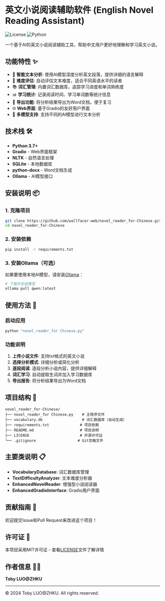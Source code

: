 # 英文小说阅读辅助软件 (English Novel Reading Assistant)

![License](https://img.shields.io/badge/license-MIT-blue.svg)
![Python](https://img.shields.io/badge/python-3.7+-blue.svg)

一个基于AI的英文小说阅读辅助工具，帮助中文用户更好地理解和学习英文小说。

## 功能特性 ✨

- 📖 **智能文本分析**: 使用AI模型深度分析英文段落，提供详细的语言解释
- 🎯 **难度评估**: 自动评估文本难度，适合不同英语水平的读者
- 📚 **词汇管理**: 内置词汇数据库，追踪学习进度和单词熟练度
- 📊 **学习统计**: 记录阅读时间、学习单词数等统计信息
- 📄 **导出功能**: 将分析结果导出为Word文档，便于复习
- 🌐 **Web界面**: 基于Gradio的友好用户界面
- 🤖 **多模型支持**: 支持不同的AI模型进行文本分析

## 技术栈 🛠️

- **Python 3.7+**
- **Gradio** - Web界面框架
- **NLTK** - 自然语言处理
- **SQLite** - 本地数据库
- **python-docx** - Word文档生成
- **Ollama** - AI模型接口

## 安装说明 📦

### 1. 克隆项目
```bash
git clone https://github.com/wallfacer-web/novel_reader_for-Chinese.git
cd novel_reader_for-Chinese
```

### 2. 安装依赖
```bash
pip install -r requirements.txt
```

### 3. 安装Ollama（可选）
如果要使用本地AI模型，请安装[Ollama](https://ollama.ai/)：
```bash
# 下载并安装模型
ollama pull qwen:latest
```

## 使用方法 🚀

### 启动应用
```bash
python "novel_reader_for Chinese.py"
```

### 功能说明
1. **上传小说文件**: 支持txt格式的英文小说
2. **选择分析模式**: 详细分析或简化分析
3. **逐段阅读**: 逐段分析小说内容，提供详细解释
4. **词汇学习**: 自动提取生词并加入学习数据库
5. **导出报告**: 将分析结果导出为Word文档

## 项目结构 📁

```
novel_reader_for-Chinese/
├── novel_reader_for Chinese.py    # 主程序文件
├── vocabulary.db                  # 词汇数据库（自动生成）
├── requirements.txt              # 项目依赖
├── README.md                     # 项目说明
├── LICENSE                       # 开源许可证
└── .gitignore                   # Git忽略文件
```

## 主要类说明 📋

- **VocabularyDatabase**: 词汇数据库管理
- **TextDifficultyAnalyzer**: 文本难度分析器
- **EnhancedNovelReader**: 增强型小说阅读器
- **EnhancedGradioInterface**: Gradio用户界面

## 贡献指南 🤝

欢迎提交Issue和Pull Request来改进这个项目！

## 许可证 📜

本项目采用MIT许可证 - 查看[LICENSE](LICENSE)文件了解详情

## 作者信息 👨‍💻

**Toby LUO@ZHKU**

---

© 2024 Toby LUO@ZHKU. All rights reserved. 